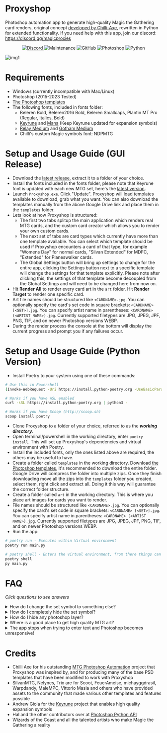 # Proxyshop
Photoshop automation app to generate high-quality Magic the Gathering card renders, original concept [developed by Chilli-Axe](https://github.com/chilli-axe/mtg-photoshop-automation), rewritten in Python for extended functionality. 
If you need help with this app, join our discord: https://discord.gg/magicproxies

<p align="center">
  <a href="https://discord.gg/magicproxies">
    <img alt="Discord" src="https://img.shields.io/discord/889831317066358815?label=Discord&style=plastic">
  </a>
  <img alt="Maintenance" src="https://img.shields.io/badge/Maintained%3F-yes-brightgreen?style=plastic">
  <img alt="GitHub" src="https://img.shields.io/github/license/MrTeferi/MTG-Proxyshop?color=1082C2&style=plastic">
  <img alt="Photoshop" src="https://img.shields.io/badge/photoshop-CC 2015--2023-informational?style=plastic">
  <img alt="Python" src="https://img.shields.io/badge/python-3.7%2B-yellow?style=plastic">
</p>

![img1](https://i.imgur.com/OJrXeqj.jpg)

# Requirements
  * Windows (currently incompatible with Mac/Linux)
  * Photoshop (2015-2023 Tested)
  * [The Photoshop templates](https://drive.google.com/drive/u/1/folders/1moEdGmpAJloW4htqhrdWZlleyIop_z1W)
  * The following fonts, included in fonts folder:
    * Beleren Bold, Beleren2016 Bold, Beleren Smallcaps, Plantin MT Pro (Regular, Italics, Bold)
    * [Keyrune](https://keyrune.andrewgioia.com/) and [Mana](https://mana.andrewgioia.com/) (Keep Keyrune updated for expansion symbols)
    * [Relay Medium](https://www.fontsmarket.com/font-download/relay-medium) and [Gotham Medium](https://fontsgeek.com/fonts/Gotham-Medium)
    * Chilli's custom Magic symbols font: NDPMTG

# Setup and Usage Guide (GUI Release)
* Download the [latest release](https://github.com/MrTeferi/MTG-Proxyshop/releases), extract it to a folder of your choice.
* Install the fonts included in the fonts folder, please note that Keyrune font is updated with each new MTG set, here's the [latest version](https://github.com/andrewgioia/keyrune/raw/master/fonts/keyrune.ttf).
* Launch `Proxyshop.exe`. Click "Update". Proxyshop will load templates available to download, grab what you want. You can also download the templates manually from the above Google Drive link and place them in the `templates` folder.
* Lets look at how Proxyshop is structured:
  * The first two tabs splitup the main application which renders real MTG cards, and the custom card creator which allows you to render your own custom cards.
  * The next set of tabs are card types which currently have more than one template available. You can select which template should be used if Proxyshop encounters a card of that type, for example "Womens Day" for normal cards, "Silvan Extended" for MDFC, "Extended" for Planeswalker cards.
  * The Global Settings button will bring up settings to change for the entire app, clicking the Settings button next to a specific template will change the settings for that template explicitly. Please note after clicking this, the settings of that template become decoupled from the Global Settings and will need to be changed here from now on.
* Hit **Render All** to render every card art in the `art` folder. Hit **Render Target** to render one specific card.
* Art file names should be structured like `<CARDNAME>.jpg`. You can optionally specify the card's set code in square brackets: 
`<CARDNAME> [<SET>].jpg`. You can specify artist name in parentheses: `<CARDNAME> (<ARTIST NAME>).jpg`. Currently supported 
filetypes are JPG, JPEG, JPF, PNG, TIF, and on newer Photoshop versions WEBP.
* During the render process the console at the bottom will display the current progress and prompt you if any failures occur.

# Setup and Usage Guide (Python Version)
* Install Poetry to your system using one of these commands:
```bash
# Use this in Powershell
(Invoke-WebRequest -Uri https://install.python-poetry.org -UseBasicParsing).Content | py -

# Works if you have WSL enabled
curl -sSL https://install.python-poetry.org | python3 -

# Works if you have Scoop (http://scoop.sh)
scoop install poetry
```
* Clone Proxyshop to a folder of your choice, referred to as the ***working directory***.
* Open terminal/powershell in the working directory, enter `poetry install`. This will set up Proxyshop's dependencies 
and virtual environment with Poetry.
* Install the included fonts, only the ones listed above are required, the others may be useful to have.
* Create a folder called `templates` in the working directory. Download [the Photoshop templates](https://drive.google.com/drive/u/1/folders/1moEdGmpAJloW4htqhrdWZlleyIop_z1W), 
it's recommended to download the entire folder. Google Drive will compress the folder into multiple zips. Once they finish
downloading move all the zips into the `templates` folder you created, select them, right click and extract all. Doing it
this way will guarantee the correct folder structure.
* Create a folder called `art` in the working directory. This is where you place art images for cards you want to render.
* File names should be structured like `<CARDNAME>.jpg`. You can optionally specify the card's set code in square brackets: 
`<CARDNAME> [<SET>].jpg`. You can specify artist name in parentheses: `<CARDNAME> (<ARTIST NAME>).jpg`. Currently supported 
filetypes are JPG, JPEG, JPF, PNG, TIF, and on newer Photoshop versions WEBP.
* Run the app: 
```bash
# poetry run - Executes within Virtual environment
poetry run main.py

# poetry shell - Enters the virtual environment, from there things can be executed normally
poetry shell
py main.py
```

# FAQ 

_Click questions to see answers_

<details>
<summary>How do I change the set symbol to something else?</summary>
  
Head over to https://keyrune.andrewgioia.com/cheatsheet.html - you can use any of these symbols for the set symbol for your cards.
Copy the text of the symbol you want on the cheatsheet, then replace the expansion symbor character in the `config.ini` under Expansion.Symbol.
  
</details>

<details>
<summary>How do I completely hide the set symbol?</summary>
  
Open `config.ini` and set `Auto.Set.Symbol = False`, then replace the value of `Default.Symbol` with a blank space.
  
</details>


<details>
<summary>How do I hide any photoshop layer?</summary>
  
In the photoshop template of your choice, change the opacity to 0 on the layer you wish to hide.
You can use this method to hide anything, including set symbol and collector's info layers.
  
</details>


<details>
<summary>Where is a good place to get high quality MTG art?</summary>
  
Your best source is going to be [MTG Pics](https://mtgpics.com), to improve art quality even more you can look into upscaling with Topaz/Chainner/ESRGAN.
On our [discord](https://discord.gg/magicproxies) we provide a lot of resources for learning how to upscale art easily and effectively.
Also for mass downloading art, view my other project: [MTG Art Downloader](https://github.com/MrTeferi/MTG-Art-Downloader)
  
</details>


<details>
<summary>The app stops when trying to enter text and Photoshop becomes unresponsive!</summary>
  
There is a known [bug](https://github.com/MrTeferi/MTG-Proxyshop/issues/9) where Photoshop crashes when trying to enter too much text into a text box, it has been fixed for most occurences but can still very occasionally happen. The best way to fix this is open the template in Photoshop, and expand the bottom edge of the Rules text boxes, and report the card that failed on our discord so we can investigate.
  
</details>

# Credits
* Chilli Axe for his outstanding [MTG Photoshop Automation](https://github.com/chilli-axe/mtg-photoshop-automation) project that Proxyshop was inspired by, and for producing many of the base PSD templates that have been modified to work with Proxyshop
* SilvanMTG, Nelynes, Trix are for Scoot, FeuerAmeise, michayggdrasil, Warpdandy, MaleMPC, Vittorio Masia and others who have provided assets to the community that made various other templates and features possible
* Andrew Gioia for the [Keyrune](https://github.com/andrewgioia/keyrune) project that enables high quality expansion symbols
* Hal and the other contributors over at [Photoshop Python API](https://github.com/loonghao/photoshop-python-api)
* Wizards of the Coast and all the talented artists who make Magic the Gathering a reality
